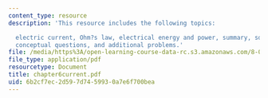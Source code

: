 ```yaml
---
content_type: resource
description: 'This resource includes the following topics:

  electric current, Ohm?s law, electrical energy and power, summary, solved problems,
  conceptual questions, and additional problems.'
file: /media/https%3A/open-learning-course-data-rc.s3.amazonaws.com/8-02t-electricity-and-magnetism-spring-2005/6b2cf7ec2d597d7459930a7e6f700bea_chapter6current.pdf
file_type: application/pdf
resourcetype: Document
title: chapter6current.pdf
uid: 6b2cf7ec-2d59-7d74-5993-0a7e6f700bea
---
```

